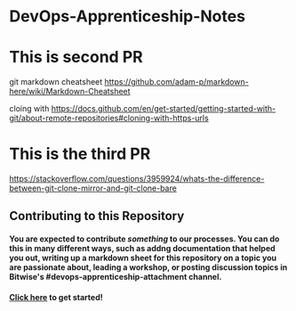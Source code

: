 # DevOps-Apprenticeship-Notes

# This is second PR
git
markdown cheatsheet
https://github.com/adam-p/markdown-here/wiki/Markdown-Cheatsheet

cloing with 
https://docs.github.com/en/get-started/getting-started-with-git/about-remote-repositories#cloning-with-https-urls

# This is the third PR
https://stackoverflow.com/questions/3959924/whats-the-difference-between-git-clone-mirror-and-git-clone-bare


## Contributing to this Repository

#### You are expected to contribute _something_ to our processes. You can do this in many different ways, such as addng documentation that helped you out, writing up a markdown sheet for this repository on a topic you are passionate about, leading a workshop, or posting discussion topics in Bitwise's #devops-apprenticeship-attachment channel.

#### [Click here](https://docs.github.com/en/get-started/quickstart/contributing-to-projects) to get started!
